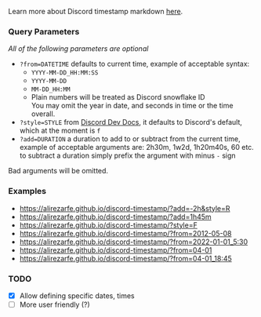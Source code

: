 Learn more about Discord timestamp markdown [here](https://github.com/Alirezarfe/random-docs/blob/main/src/Discord/Markdown.md#timestamp).

### Query Parameters
*All of the following parameters are optional*

- `?from=DATETIME` defaults to current time, example of acceptable syntax:
    - `YYYY-MM-DD_HH:MM:SS`
    - `YYYY-MM-DD`
    - `MM-DD_HH:MM` 
    - Plain numbers will be treated as Discord snowflake ID \
    You may omit the year in date, and seconds in time or the time overall.
- `?style=STYLE` from [Discord Dev Docs](https://discord.com/developers/docs/reference#message-formatting-timestamp-styles), it defaults to Discord's default, which at the moment is `f`
- `?add=DURATION` a duration to add to or subtract from the current time, example of acceptable arguments are: 2h30m, 1w2d, 1h20m40s, 60 etc. to subtract a duration simply prefix the argument with minus `-` sign

Bad arguments will be omitted.

### Examples

- <https://alirezarfe.github.io/discord-timestamp/?add=-2h&style=R>
- <https://alirezarfe.github.io/discord-timestamp/?add=1h45m>
- <https://alirezarfe.github.io/discord-timestamp/?style=F>
- <https://alirezarfe.github.io/discord-timestamp/?from=2012-05-08>
- <https://alirezarfe.github.io/discord-timestamp/?from=2022-01-01_5:30>
- <https://alirezarfe.github.io/discord-timestamp/?from=04-01>
- <https://alirezarfe.github.io/discord-timestamp/?from=04-01_18:45>

### TODO

- [x] Allow defining specific dates, times
- [ ] More user friendly (?)
